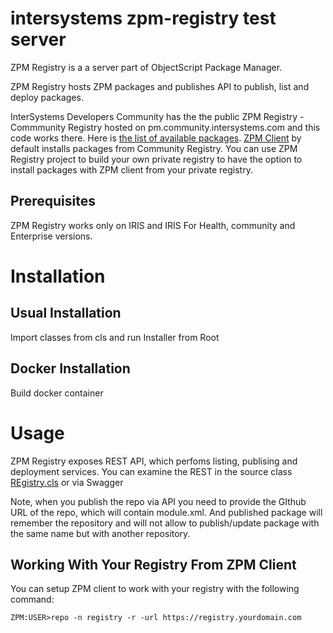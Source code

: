 # intersystems zpm-registry test server
ZPM Registry is a a server part of ObjectScript Package Manager.

ZPM Registry hosts ZPM packages and publishes API to publish, list and deploy packages.

InterSystems Developers Community has the the public ZPM Registry - Commmunity Registry hosted on pm.community.intersystems.com and this code works there. Here is [the list of available packages](https://pm.community.intersystems.com/packages/-/all).
[ZPM Client](https://github.com/intersystems-community/zpm) by default installs packages from Community Registry.
You can use ZPM Registry project to build your own private registry to have the option to install packages with ZPM client from your private registry.

## Prerequisites
ZPM Registry works only on IRIS and IRIS For Health, community and Enterprise versions.

# Installation
## Usual Installation
Import classes from cls and run Installer from Root

## Docker Installation
Build docker container

# Usage
ZPM Registry exposes REST API, which perfoms listing, publising and deployment services. You can examine the REST in the source class [REgistry.cls](https://github.com/intersystems-community/zpm-registry/blob/master/src/cls/ZPM/Registry.cls) or via Swagger

Note, when you publish the repo via API you need to provide the GIthub URL of the repo, which will contain module.xml.
And published package will remember the repository and will not allow to publish/update package with the same name but with another repository.


## Working With Your Registry From ZPM Client
You can setup ZPM client to work with your registry with the following command:
```
ZPM:USER>repo -n registry -r -url https://registry.yourdomain.com
```




